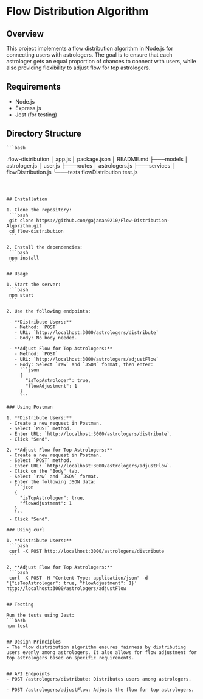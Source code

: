 # Flow Distribution Algorithm

## Overview
This project implements a flow distribution algorithm in Node.js for connecting users with astrologers. The goal is to ensure that each astrologer gets an equal proportion of chances to connect with users, while also providing flexibility to adjust flow for top astrologers.

## Requirements
- Node.js
- Express.js
- Jest (for testing)

## Directory Structure
    ```bash
 .flow-distribution
│ app.js
│ package.json
│ README.md
├───models
│ astrologer.js
│ user.js
├───routes
│ astrologers.js
├───services
│ flowDistribution.js
└───tests
   flowDistribution.test.js
   ```



## Installation

1. Clone the repository:
    ```bash
    git clone https://github.com/gajanan0210/Flow-Distribution-Algorithm.git
    cd flow-distribution
    ```

2. Install the dependencies:
    ```bash
    npm install
    ```

## Usage

1. Start the server:
    ```bash
    npm start
    ```

2. Use the following endpoints:

    - **Distribute Users:**
      - Method: `POST`
      - URL: `http://localhost:3000/astrologers/distribute`
      - Body: No body needed.

    - **Adjust Flow for Top Astrologers:**
      - Method: `POST`
      - URL: `http://localhost:3000/astrologers/adjustFlow`
      - Body: Select `raw` and `JSON` format, then enter:
        ```json
        {
          "isTopAstrologer": true,
          "flowAdjustment": 1
        }
        ```

### Using Postman

1. **Distribute Users:**
    - Create a new request in Postman.
    - Select `POST` method.
    - Enter URL: `http://localhost:3000/astrologers/distribute`.
    - Click "Send".

2. **Adjust Flow for Top Astrologers:**
    - Create a new request in Postman.
    - Select `POST` method.
    - Enter URL: `http://localhost:3000/astrologers/adjustFlow`.
    - Click on the "Body" tab.
    - Select `raw` and `JSON` format.
    - Enter the following JSON data:
      ```json
      {
        "isTopAstrologer": true,
        "flowAdjustment": 1
      }
      ```
    - Click "Send".

### Using curl

1. **Distribute Users:**
    ```bash
    curl -X POST http://localhost:3000/astrologers/distribute
    ```

2. **Adjust Flow for Top Astrologers:**
    ```bash
    curl -X POST -H "Content-Type: application/json" -d '{"isTopAstrologer": true, "flowAdjustment": 1}' http://localhost:3000/astrologers/adjustFlow
    ```

## Testing

Run the tests using Jest:
```bash
npm test


## Design Principles
- The flow distribution algorithm ensures fairness by distributing users evenly among astrologers. It also allows for flow adjustment for top astrologers based on specific requirements.


## API Endpoints
- POST /astrologers/distribute: Distributes users among astrologers.

- POST /astrologers/adjustFlow: Adjusts the flow for top astrologers.

